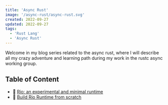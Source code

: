 ```yaml
---
title: 'Async Rust'
image: '/async-rust/async-rust.svg'
created: 2022-09-27
updated: 2022-09-27
tags:
  - 'Rust Lang'
  - 'Async Rust'
---
```


Welcome in my blog series related to the async rust, where I will
describe all my crazy adventure and learning path during my work
in the rustc async working group.

## Table of Content

- 💬 [Rio: an experimental and minimal runtime](/async-rust/rio/)
- 💬 [Build Rio Runtime from scratch](/async-rust/rio/write_runtime/)
